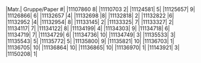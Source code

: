 |Matr.|	Gruppe/Paper #|
|11107860	8|
|11110703	2|
|11124581|	5|
|11125657|	9|
|11126866|	6|
|11132657	|4|
|11132698	|8|
|11132818|	2|
|11132822	|6|
|11132952	|4|
|11132954|	8|
|11133145|	2|
|11133325|	7|
|11133327|	2|
|11134117|	7|
|11134122|	8|
|11134199|	4|
|11134303|	9|
|11134718|	6|
|11134719|	7|
|11134729|	6|
|11134736|	10|
|11134749|	3|
|11135533|	3|
|11135543|	5|
|11135772|	5|
|11135800|	9|
|11135821|	10|
|11136703|	1|
|11136705|	10|
|11136864|	10|
|11136865|	10|
|11136970|	1|
|11143921|	3|
|11150208|	1|
